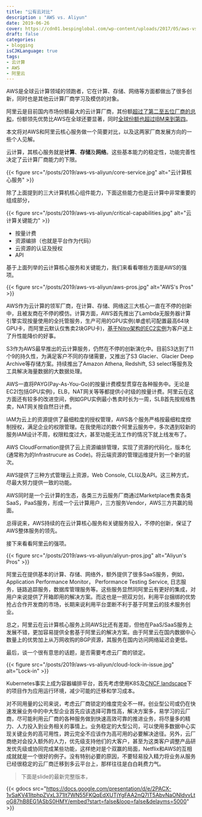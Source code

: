 ```yaml
---
title: "公有云对比"
description : "AWS vs. Aliyun"
date: 2019-06-26
cover: https://cdn01.bespinglobal.com/wp-content/uploads/2017/05/aws-vs-alicloud.jpg
draft: false
categories:
- blogging
isCJKLanguage: true
tags:
- 云计算
- AWS
- 阿里云
---
```

AWS是全球云计算领域的领跑者，它在计算、存储、网络等方面都做出了很多创新，同时也是其他云计算厂商学习及模仿的对象。

阿里云是目前国内市场份额最大的云计算厂商，其份额[超过了第二至五位厂商的总和][aliyun-2018-market-share]，份额领先优势比AWS在全球还要显著，同时[全球份额也超过IBM来到第四][aliyun-2018-global-market-share]。

本文将对AWS和阿里云核心服务做一个简要对比，以及这两家厂商发展方向的一些个人见解。

<!--more-->

云计算，其核心服务就是**计算**、**存储**及**网络**。这些基本能力的稳定性，功能完善性决定了云计算厂商能力的下限。

{{< figure src="/posts/2019/aws-vs-aliyun/core-service.jpg" alt="云计算核心服务" >}}

除了上面提到的三大计算机核心组件能力，下面这些能力也是云计算中非常重要的组成部分，

{{< figure src="/posts/2019/aws-vs-aliyun/critical-capabilities.jpg" alt="云计算关键能力" >}}

- 按量计费
- 资源编排（也就是平台作为代码）
- 云资源的认证及授权
- API
  
基于上面列举的云计算核心服务和关键能力，我们来看看哪些方面是AWS的强项。

{{< figure src="/posts/2019/aws-vs-aliyun/aws-pros.jpg" alt="AWS's Pros" >}}

AWS作为云计算的领军厂商，在计算、存储、网络这三大核心一直在不停的创新中，且被友商在不停的模仿。计算方面，AWS首先推出了Lambda无服务器计算引擎实现按量使用的全托管服务，生产可用的GPU实例(单虚机可配置最高64块GPU卡，而阿里云默认仅售卖2块GPU卡)，[基于Nitro架构的EC2实例][aws-nitro-based-ec2]为客户送上了升性能降价的好事。

S3作为AWS最早推出的云计算服务，仍然在不停的创新演化中。目前S3达到了11个9的持久性，为满足客户不同的存储需要，又推出了S3 Glacier、Glacier Deep Archive等存储方案。持续推出了Amazon Athena, Redshift, S3 select等服务及工具解决海量数据的大数据处理。

AWS一直将PAYG(Pay-As-You-Go)的按量计费模型贯穿在各种服务中。无论是EC2(包括GPU实例)，ELB，NAT网关等等都提供小时级的按量计费。阿里云在这方面还有较多的改进空间，例如GPU实例最小售卖时长为一周，SLB首先按规格售卖，NAT网关按自然日计费。

IAM为云上的资源提供了最细粒度的授权管理，AWS各个服务严格按最细粒度控制授权，满足企业的权限管理。在我使用过的数个阿里云服务中，多次遇到较新的服务IAM设计不周，权限粒度过大，甚至功能无法工作的情况下就上线发布了。

AWS CloudFormation提供了云上资源编排管理，实现了资源的代码化，版本化(通常称为的Infrastrucure as Code)。将云端资源的管理运维提升到一个新的层次。

AWS提供了三种方式管理云上资源，Web Console, CLI以及API。这三种方式，尽最大努力提供一致的功能。

AWS同时是一个云计算的生态，各类三方云服务厂商通过Marketplace售卖各类SaaS，PaaS服务，形成一个云计算用户，三方服务Vendor，AWS三方共赢的局面。

总得说来，AWS持续的在云计算核心服务和关键服务投入，不停的创新，保证了AWS整体服务的领先。

接下来看看阿里云的强项。

{{< figure src="/posts/2019/aws-vs-aliyun/aliyun-pros.jpg" alt="Aliyun's Pros" >}}

阿里云在提供基本的计算、存储、网络外，额外提供了很多SaaS服务，例如，Application Performance Monitor， Performance Testing Service, 日志服务，链路追踪服务，数据库管理服务等。这些服务显然同阿里云有更好的集成，对用户来说提供了开箱即用的解决方案。而这也是一把双刃剑，利用平台捆绑的优势抢占合作开发商的市场，长期来说利用平台垄断不利于基于阿里云的技术服务创业。

总之，阿里云在云计算核心服务上同AWS比还有差距，但他在PaaS/SaaS服务上发展不错，更加容易提供全套基于阿里云的解决方案。由于阿里云在国内数据中心数量上的优势加上从万网收购的BGP资源，其服务在国内访问网络延迟会更低。

最后，谈一个很有意思的话题，是否需要考虑云厂商的锁定。

{{< figure src="/posts/2019/aws-vs-aliyun/cloud-lock-in-issue.jpg" alt="Lock-in" >}}

Kubernetes事实上成为容器编排平台，首先考虑使用K8S及[CNCF landscape][cncf-landscape]下的项目作为应用运行环境，减少可能的迁移和学习成本。

对不同用量的公司来说，考虑云厂商锁定的维度完全不一样。创业型公司或仍在快速发展业务中的中大型企业首先应该选择可靠性高，解决方案多，易学习的云厂商，尽可能利用云厂商的各种服务做到快速高效可靠的推进业务，将尽量多的精力、人力投入到业务相关的事情上。业务稳定的大型公司，可以使用多数据中心实现关键业务的高可用性，跨云完全不应该作为高可用的必要解决途径。另外，云厂商绝对会投入额外的人力，优先级支持他们的大客户，甚至为这类客户调整产品研发优先级或协同完成某些功能，这样绝对是个双赢的局面，Netflix和AWS的互相成就就是一个很好的例子。没有特别必要的原因，不要轻易投入精力将业务从服务已经很稳定的云厂商迁移到多云平台上，那样往往是白白耗费力气。

> 下面是slide的最新完整版本，

{{< gdocs src="https://docs.google.com/presentation/d/e/2PACX-1vSaKV41ItphpZVxL371It7WN55FKQqEdXUTjYgFAA2nQ7IT5AbvNaONldvvLtoG87hB8EG1ASbS0HMY/embed?start=false&loop=false&delayms=5000" >}}

[aliyun-2018-market-share]: http://www.sohu.com/a/302064020_465914
[aliyun-2018-global-market-share]: https://www.canalys.com/newsroom/cloud-market-share-q4-2018-and-full-year-2018
[aws-nitro-based-ec2]: https://www.infoq.cn/article/2017/11/Nitro-amazon-EC2
[cncf-landscape]: https://landscape.cncf.io/
